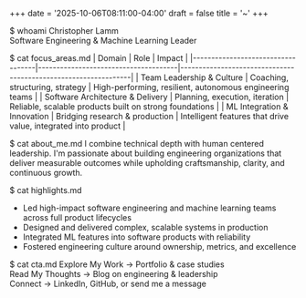 +++
date = '2025-10-06T08:11:00-04:00'
draft = false
title = '~'
+++

$ whoami
Christopher Lamm  
Software Engineering & Machine Learning Leader

$ cat focus_areas.md
| Domain                            | Role                                 | Impact                                                         |
|-----------------------------------|--------------------------------------|----------------------------------------------------------------|
| Team Leadership & Culture         | Coaching, structuring, strategy      | High-performing, resilient, autonomous engineering teams       |
| Software Architecture & Delivery  | Planning, execution, iteration       | Reliable, scalable products built on strong foundations        |
| ML Integration & Innovation       | Bridging research & production       | Intelligent features that drive value, integrated into product |

$ cat about_me.md
I combine technical depth with human centered leadership. I'm passionate about building engineering organizations that deliver measurable outcomes while upholding craftsmanship, clarity, and continuous growth.

$ cat highlights.md
- Led high-impact software engineering and machine learning teams across full product lifecycles  
- Designed and delivered complex, scalable systems in production  
- Integrated ML features into software products with reliability  
- Fostered engineering culture around ownership, metrics, and excellence  

$ cat cta.md
Explore My Work → Portfolio & case studies  
Read My Thoughts → Blog on engineering & leadership  
Connect → LinkedIn, GitHub, or send me a message  
